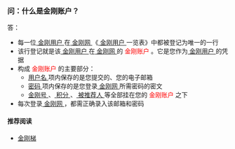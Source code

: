 ### 问：什么是金刚账户？
答：
- 每一位[ 金刚用户 ](https://a2zitpro.github.io/web/金刚用户)在[ 金刚网 ](https://a2zitpro.github.io/web/金刚中文网)《[ 金刚用户 ](https://a2zitpro.github.io/web/金刚用户)一览表》中都被登记为唯一的一行
- 该行登记就是该[ 金刚用户 ](https://a2zitpro.github.io/web/金刚用户)在[ 金刚网 ](https://a2zitpro.github.io/web/金刚中文网)的<font color="Red"> 金刚账户 </font>。它是您作为[ 金刚用户 ](https://a2zitpro.github.io/web/金刚用户)的凭据
- 构成 <font color="Red"> 金刚账户 </font>的主要部分：<br>
  - [ 用户名 ](https://a2zitpro.github.io/web/用户名&密码)项内保存的是您提交的、您的电子邮箱
  - [ 密码 ](https://a2zitpro.github.io/web/用户名&密码)项内保存的是您登录[ 金刚网 ](https://a2zitpro.github.io/web/金刚中文网)所需密码的密文
  - [ 金刚号 ](https://a2zitpro.github.io/web/金刚号)、[ 积分 ](https://a2zitpro.github.io/web/积分)、[ 被推荐人 ](https://a2zitpro.github.io/web/被推荐人)等全部挂在您的<font color="Red"> 金刚账户 </font>之下
- 每次登录[ 金刚网 ](https://a2zitpro.github.io/web/金刚中文网)，都需正确录入该邮箱和密码

#### 推荐阅读
- [金刚梯](https://a2zitpro.github.io/web/dlb)

